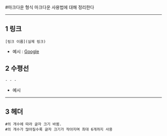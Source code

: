 #마크다운 형식
마크다운 사용법에 대해 정리한다
- - -
## 1 링크
    [링크 이름](실제 링크)
+ 예시 : [Google](https://www.google.com/)
  
## 2 수평선
    - - -
+ 예시
- - -
  
## 3 헤더
    #의 개수에 따라 글자 크기 바뀜.
    #의 개수가 많아질수록 글자 크기가 작아지며 최대 6개까지 사용 
